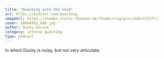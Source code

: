 ```yaml
---
title: "Quacking into the void"
url: https://podcast.com/quacking
imageUrl: https://thumbs.static-thomann.de/thumb/orig/pics/bdb/213777/10604932_800.jpg
cover: 10604932_800.jpg
author: ducky devine
category: intense quacking
type: podcast
---
```


In which Ducky is noisy, but not very articulate.
